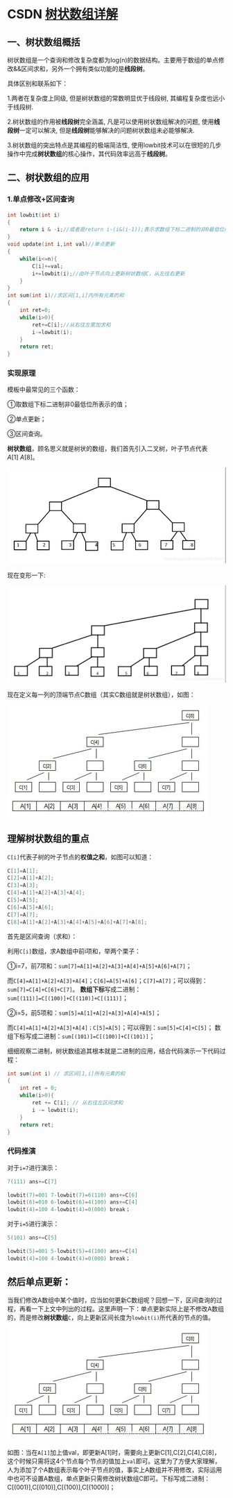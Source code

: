 # CSDN [树状数组详解](https://blog.csdn.net/ls2868916989/article/details/119268741)

## 一、树状数组概括

树状数组是一个查询和修改复杂度都为log(n)的数据结构。主要用于数组的单点修改&&区间求和，另外一个拥有类似功能的是**线段树**。

具体区别和联系如下：

1.两者在复杂度上同级, 但是树状数组的常数明显优于线段树, 其编程复杂度也远小于线段树. 

2.树状数组的作用被**线段树**完全涵盖, 凡是可以使用树状数组解决的问题, 使用**线段树**一定可以解决, 但是**线段树**能够解决的问题树状数组未必能够解决. 

3.树状数组的突出特点是其编程的极端简洁性, 使用lowbit技术可以在很短的几步操作中完成**树状数组**的核心操作，其代码效率远高于**线段树**。

## 二、树状数组的应用



### 1.单点修改+区间查询

```c++
int lowbit(int i)
{
    return i & -i;//或者是return i-(i&(i-1));表示求数组下标二进制的非0最低位所表示的值
}
void update(int i,int val)//单点更新
{
    while(i<=n){
        C[i]+=val;
        i+=lowbit(i);//由叶子节点向上更新树状数组C，从左往右更新
    }
}
int sum(int i)//求区间[1,i]内所有元素的和
{
    int ret=0;
    while(i>0){
        ret+=C[i];//从右往左累加求和
        i-=lowbit(i);
    }
    return ret;
}

```

### 实现原理

模板中最常见的三个函数：

①取数组下标二进制非0最低位所表示的值；

②单点更新；

③区间查询。

**树状数组**，顾名思义就是树状的数组，我们首先引入二叉树，叶子节点代表$A[1]~A[8]$。



![](1.png)



现在变形一下:

![](2.png)

现在定义每一列的顶端节点C数组（其实C数组就是树状数组），如图：

![](3.jpg)

## 理解树状数组的重点

`C[i]`代表子树的叶子节点的**权值之和**，如图可以知道：

```c++
C[1]=A[1];
C[2]=A[1]+A[2];
C[3]=A[3];
C[4]=A[1]+A[2]+A[3]+A[4];
C[5]=A[5];
C[6]=A[5]+A[6];
C[7]=A[7];
C[8]=A[1]+A[2]+A[3]+A[4]+A[5]+A[6]+A[7]+A[8];
```

首先是区间查询（求和）：

利用`C[i]`数组，求A数组中前i项和，举两个栗子：

①i=7，前7项和：`sum[7]=A[1]+A[2]+A[3]+A[4]+A[5]+A[6]+A[7]`；

而`C[4]=A[1]+A[2]+A[3]+A[4]`；`C[6]=A[5]+A[6]`；`C[7]=A[7]`；可以得到：`sum[7]=C[4]+C[6]+C[7]`。 **数组下标**写成二进制：`sum[(111)]=C[(100)]+C[(110)]+C[(111)]`；

②i=5，前5项和：`sum[5]=A[1]+A[2]+A[3]+A[4]+A[5]`；

而`C[4]=A[1]+A[2]+A[3]+A[4]；C[5]=A[5]`；可以得到：`sum[5]=C[4]+C[5]`； 数组下标写成二进制：`sum[(101)]=C[(100)]+C[(101)]`；

细细观察二进制，树状数组追其根本就是二进制的应用，结合代码演示一下代码过程：

```c++
int sum(int i) // 求区间[1,i]所有元素的和
{
    int ret = 0;
    while(i>0){
        ret += C[i]; // 从右往左区间求和
        i -= lowbit(i);
    }
    return ret;
}
```

### 代码推演

对于`i=7`进行演示：

```C++
7(111) ans+=C[7]
```



```c++
lowbit(7)=001 7-lowbit(7)=6(110) ans+=C[6] 
lowbit(6)=010 6-lowbit(6)=4(100) ans+=C[4] 
lowbit(4)=100 4-lowbit(4)=0(000) break；
```



对于`i=5`进行演示：

```c++
5(101) ans+=C[5]
```



```C++
lowbit(5)=001 5-lowbit(5)=4(100) ans+=C[4]
lowbit(4)=100 4-lowbit(4)=0(000) break；
```



## 然后单点更新：

当我们修改A数组中某个值时，应当如何更新C数组呢？回想一下，区间查询的过程，再看一下上文中列出的过程。这里声明一下：单点更新实际上是不修改A数组的，而是修改**树状数组**`C`，向上更新区间长度为`lowbit(i)`所代表的节点的值。



![](4.jpg)

如图：当在`A[1]`加上值val，即更新A[1]时，需要向上更新C[1],C[2],C[4],C[8]，这个时候只需将这4个节点每个节点的值加上`val`即可。这里为了方便大家理解，人为添加了个A数组表示每个叶子节点的值，事实上A数组并不用修改，实际运用中也可不设置A数组，单点更新只需修改树状数组C即可。下标写成二进制：C[(001)],C[(010)],C[(100)],C[(1000)]；